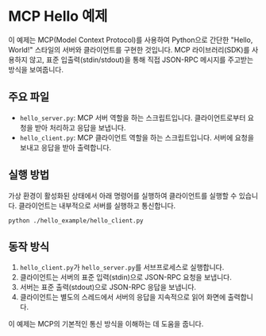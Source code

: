 # MCP Hello 예제

이 예제는 MCP(Model Context Protocol)를 사용하여 Python으로 간단한 "Hello, World!" 스타일의 서버와 클라이언트를 구현한 것입니다. MCP 라이브러리(SDK)를 사용하지 않고, 표준 입출력(stdin/stdout)을 통해 직접 JSON-RPC 메시지를 주고받는 방식을 보여줍니다.

## 주요 파일

- `hello_server.py`: MCP 서버 역할을 하는 스크립트입니다. 클라이언트로부터 요청을 받아 처리하고 응답을 보냅니다.
- `hello_client.py`: MCP 클라이언트 역할을 하는 스크립트입니다. 서버에 요청을 보내고 응답을 받아 출력합니다.

## 실행 방법

가상 환경이 활성화된 상태에서 아래 명령어를 실행하여 클라이언트를 실행할 수 있습니다. 클라이언트는 내부적으로 서버를 실행하고 통신합니다.

```shell
python ./hello_example/hello_client.py
```

## 동작 방식

1. `hello_client.py`가 `hello_server.py`를 서브프로세스로 실행합니다.
2. 클라이언트는 서버의 표준 입력(stdin)으로 JSON-RPC 요청을 보냅니다.
3. 서버는 표준 출력(stdout)으로 JSON-RPC 응답을 보냅니다.
4. 클라이언트는 별도의 스레드에서 서버의 응답을 지속적으로 읽어 화면에 출력합니다.

이 예제는 MCP의 기본적인 통신 방식을 이해하는 데 도움을 줍니다.
